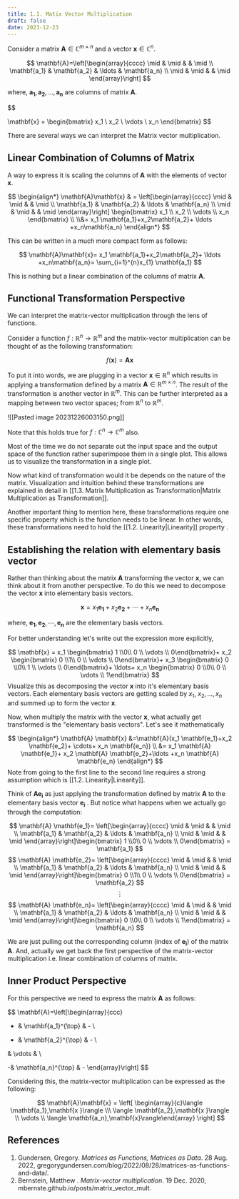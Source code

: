 ```yaml
---
title: 1.1. Matix Vector Multiplication
draft: false
date: 2023-12-23
---
```


Consider a matrix $\mathbf{A} \in \mathbb{C}^{m\times n}$ and a vector $\mathbf{x} \in \mathbb{C}^{n}$. 

 $$
\mathbf{A}=\left[\begin{array}{cccc}
\mid & \mid & & \mid \\
\mathbf{a_1} & \mathbf{a_2} & \ldots & \mathbf{a_n} \\
\mid & \mid & & \mid
\end{array}\right]
$$
  
where, $\mathbf{a_1},\mathbf{a_2},\ldots,\mathbf{a_n}$ are columns of matrix $\mathbf{A}$. 

$$

\mathbf{x} = \begin{bmatrix} x_1 \\ x_2 \\ \vdots \\ x_n \end{bmatrix}
$$


There are several ways we can interpret the Matrix vector multiplication. 


## Linear Combination of Columns of Matrix

A way to express it is scaling the columns of $\mathbf{A}$ with the elements of vector $\mathbf{x}$. 



$$
\begin{align*}
\mathbf{A}\mathbf{x} & = \left[\begin{array}{cccc}
\mid & \mid & & \mid \\
\mathbf{a_1} & \mathbf{a_2} & \ldots & \mathbf{a_n} \\
\mid & \mid & & \mid
\end{array}\right] \begin{bmatrix} x_1 \\ x_2 \\ \vdots \\ x_n \end{bmatrix} \\ \\&= x_1 \mathbf{a_1}+x_2\mathbf{a_2}+ \ldots +x_n\mathbf{a_n}
\end{align*}
$$


This can be written in a much more compact form as follows:

$$
\mathbf{A}\mathbf{x}= x_1 \mathbf{a_1}+x_2\mathbf{a_2}+ \ldots +x_n\mathbf{a_n}= \sum_{i=1}^{n}x_{1} \mathbf{a_1}
$$

This is nothing but a linear combination of the columns of matrix $\mathbf{A}$. 


## Functional Transformation Perspective

We can interpret the matrix-vector multiplication through the lens of functions.

Consider a function $f:\mathbb{R}^{n} \rightarrow \mathbb{R}^m$ and the matrix-vector multiplication can be thought of as the following transformation:

$$
f(\mathbf{x})=\mathbf{A} \mathbf{x}
$$

To put it into words, we are plugging in a vector $\mathbf{x} \in \mathbb{R}^{n}$ which results in applying a transformation defined by a matrix $\mathbf{A} \in \mathbb{R}^{m \times n}$. The result of the transformation is another vector in $\mathbb{R}^{m}$.  This can be further interpreted as a mapping between two vector spaces; from $\mathbb{R}^{n}$ to  $\mathbb{R}^{m}$.

![[Pasted image 20231226003150.png]]

Note that this holds true for $f:\mathbb{C}^{n} \rightarrow \mathbb{C}^m$ also. 

Most of the time we do not separate out the input space and the output space of the function rather superimpose them in a single plot. This allows us to visualize the transformation  in a single plot. 

Now what kind of transformation would it be depends on the nature of the 
matrix. Visualization and intuition behind these transformations are explained in detail in [[1.3. Matrix Multiplication as Transformation|Matrix Multiplication as Transformation]].

Another important thing to mention here, these transformations require one specific property which is the function needs to be linear. In other words, these transformations need to hold the [[1.2. Linearity|Linearity]] property .

## Establishing the relation with elementary basis vector 

Rather than thinking about the matrix $\mathbf{A}$ transforming the vector $\mathbf{x}$, we can think about it from another perspective. To do this we need to decompose the vector $\mathbf{x}$ into elementary basis vectors.

$$
\mathbf{x} = x_1 \mathbf{e_1}+x_2 \mathbf{e_2}+ \cdots+ x_n \mathbf{e_n}
$$

where, $\mathbf{e_1},\mathbf{e_2},\cdots, \mathbf{e_n}$ are the elementary basis vectors.

For better understanding let's write out the expression more explicitly,

$$
\mathbf{x} = x_1 \begin{bmatrix} 1 \\0\\ 0 \\ \vdots \\ 0\end{bmatrix}+ x_2 \begin{bmatrix} 0 \\1\\ 0 \\ \vdots \\ 0\end{bmatrix}+ x_3 \begin{bmatrix} 0 \\0\\ 1 \\ \vdots \\ 0\end{bmatrix}+ \ldots+  x_n \begin{bmatrix} 0 \\0\\ 0 \\ \vdots \\ 1\end{bmatrix}
$$
Visualize this as decomposing the vector $\mathbf{x}$ into it's elementary basis vectors.  Each elementary basis vectors are getting scaled by $x_1$, $x_2, \ldots, x_n$ and summed up to form the vector $\mathbf{x}$.  

Now, when multiply the matrix with the vector $\mathbf{x}$, what actually get transformed is the "elementary basis vectors".  Let's see it mathematically 

$$
\begin{align*}
\mathbf{A} \mathbf{x} &=\mathbf{A}(x_1 \mathbf{e_1}+x_2 \mathbf{e_2}+ \cdots+ x_n \mathbf{e_n}) \\
&= x_1 \mathbf{A} \mathbf{e_1}+ x_2 \mathbf{A} \mathbf{e_2}+\ldots +x_n \mathbf{A} \mathbf{e_n}
\end{align*}
$$
Note from going to the first line to the second line requires a strong assumption which is [[1.2. Linearity|Linearity]]. 

Think of  $\mathbf{A} \mathbf{e_i}$ as just applying the transformation defined by matrix $\mathbf{A}$ to the elementary basis vector $\mathbf{e_i}$ . But notice what happens when we actually go through the computation:

$$
\mathbf{A} \mathbf{e_1}= \left[\begin{array}{cccc}
\mid & \mid & & \mid \\
\mathbf{a_1} & \mathbf{a_2} & \ldots & \mathbf{a_n} \\
\mid & \mid & & \mid
\end{array}\right]\begin{bmatrix} 1 \\0\\ 0 \\ \vdots \\ 0\end{bmatrix} = \mathbf{a_1}
$$
$$
\mathbf{A} \mathbf{e_2}= \left[\begin{array}{cccc}
\mid & \mid & & \mid \\
\mathbf{a_1} & \mathbf{a_2} & \ldots & \mathbf{a_n} \\
\mid & \mid & & \mid
\end{array}\right]\begin{bmatrix} 0 \\1\\ 0 \\ \vdots \\ 0\end{bmatrix} = \mathbf{a_2}
$$
$$
\vdots
$$
$$
\mathbf{A} \mathbf{e_n}= \left[\begin{array}{cccc}
\mid & \mid & & \mid \\
\mathbf{a_1} & \mathbf{a_2} & \ldots & \mathbf{a_n} \\
\mid & \mid & & \mid
\end{array}\right]\begin{bmatrix} 0 \\0\\ 0 \\ \vdots \\ 1\end{bmatrix} = \mathbf{a_n}
$$

We are just pulling out the corresponding  column (index of $\mathbf{e_i}$) of the matrix $\mathbf{A}$. And, actually we get back the first perspective of the matrix-vector multiplication i.e. linear combination of columns of matrix.

## Inner Product Perspective

For this perspective we need to express the matrix $\mathbf{A}$ as follows:


$$
\mathbf{A}=\left[\begin{array}{ccc}
- & \mathbf{a_1}^{\top} & - \\

- & \mathbf{a_2}^{\top} & - \\

& \vdots & \\

-& \mathbf{a_n}^{\top} & -
\end{array}\right]
$$


Considering this, the matrix-vector multiplication can be expressed as the following:


$$
\mathbf{A}\mathbf{x} = \left[ \begin{array}{c}\langle \mathbf{a_1},\mathbf{x }\rangle  \\\ \langle \mathbf{a_2},\mathbf{x }\rangle \\ \vdots \\ \langle \mathbf{a_n},\mathbf{x}\rangle\end{array} \right]
$$

## References 

 1. Gundersen, Gregory. _Matrices as Functions, Matrices as Data_. 28 Aug. 2022, gregorygundersen.com/blog/2022/08/28/matrices-as-functions-and-data/.
 2. Bernstein, Matthew . _Matrix-vector multiplication_. 19 Dec. 2020, mbernste.github.io/posts/matrix_vector_mult.